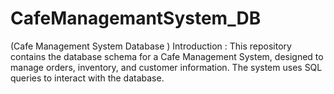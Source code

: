 # CafeManagemantSystem_DB
 (Cafe Management System Database ) Introduction : This repository contains the database schema for a Cafe Management System, designed to manage orders, inventory, and customer information. The system uses SQL queries to interact with the database.
